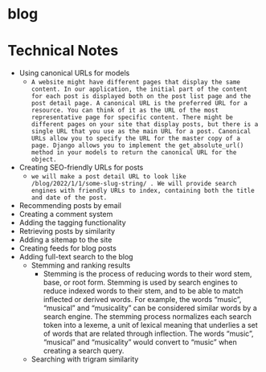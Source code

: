# blog

# Technical Notes
 - Using canonical URLs for models
   - `A website might have different pages that display the same content. In our application, the initial part
of the content for each post is displayed both on the post list page and the post detail page. A canonical
URL is the preferred URL for a resource. You can think of it as the URL of the most representative
page for specific content. There might be different pages on your site that display posts, but there is a
single URL that you use as the main URL for a post. Canonical URLs allow you to specify the URL for
the master copy of a page. Django allows you to implement the get_absolute_url() method in your
models to return the canonical URL for the object.`
 - Creating SEO-friendly URLs for posts 
   - `we will make a post detail URL to look like
/blog/2022/1/1/some-slug-string/ . We will provide search engines with friendly URLs
to index, containing both the title and date of the post.`
 - Recommending posts by email
 - Creating a comment system
 - Adding the tagging functionality
 - Retrieving posts by similarity
 - Adding a sitemap to the site
 - Creating feeds for blog posts
 - Adding full-text search to the blog
   - Stemming and ranking results
     - Stemming is the process of reducing words to their word stem, base, or root form. Stemming is used
by search engines to reduce indexed words to their stem, and to be able to match inflected or derived
words. For example, the words “music”, “musical” and “musicality” can be considered similar words
by a search engine. The stemming process normalizes each search token into a lexeme, a unit of
lexical meaning that underlies a set of words that are related through inflection. The words “music”,
“musical” and “musicality” would convert to “music” when creating a search query.
   - Searching with trigram similarity